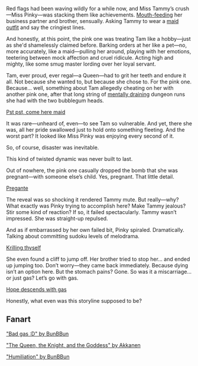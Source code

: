 <!-- title: Abdomen Pain -->

Red flags had been waving wildly for a while now, and Miss Tammy’s crush—Miss Pinky—was stacking them like achievements. [Mouth-feeding](https://www.youtube.com/watch?v=UyN7jwsiiXA&t=12416s) her business partner and brother, sensually. Asking Tammy to wear a [maid outfit](https://www.youtube.com/watch?v=UyN7jwsiiXA&t=9123s&pp=0gcJCTAAlc8ueATH) and say the cringiest lines.

And honestly, at this point, the pink one was treating Tam like a hobby—just as she'd shamelessly claimed before. Barking orders at her like a pet—no, more accurately, like a maid—pulling her around, playing with her emotions, teetering between mock affection and cruel ridicule. Acting high and mighty, like some smug master lording over her loyal servant.

Tam, ever proud, ever regal—a Queen—had to grit her teeth and endure it all. Not because she wanted to, but because she chose to. For the pink one. Because... well, something about Tam allegedly cheating on her with another pink one, after that long string of [mentally draining](https://www.youtube.com/live/UyN7jwsiiXA?si=SGznht8by7Elxkr8&t=10852) dungeon runs she had with the two bubblegum heads.

[Pst pst, come here maid](#embed:https://www.youtube.com/live/UyN7jwsiiXA?si=EEw-mKQ4adxI0Uu9&t=13725)

It was rare—unheard of, even—to see Tam so vulnerable. And yet, there she was, all her pride swallowed just to hold onto something fleeting. And the worst part? It looked like Miss Pinky was enjoying every second of it.

So, of course, disaster was inevitable.

This kind of twisted dynamic was never built to last.

Out of nowhere, the pink one casually dropped the bomb that she was pregnant—with someone else’s child. Yes, pregnant. That little detail.

[Pregante](#embed:https://www.youtube.com/watch?v=UyN7jwsiiXA&t=14395s)

The reveal was so shocking it rendered Tammy mute. But really—why? What exactly was Pinky trying to accomplish here? Make Tammy jealous? Stir some kind of reaction? If so, it failed spectacularly. Tammy wasn’t impressed. She was straight-up repulsed.

And as if embarrassed by her own failed bit, Pinky spiraled. Dramatically. Talking about committing sudoku levels of melodrama.

[Krilling thyself](#embed:https://www.youtube.com/watch?v=UyN7jwsiiXA&t=15217s)

She even found a cliff to jump off. Her brother tried to stop her... and ended up jumping too. Don’t worry—they came back immediately. Because dying isn’t an option here. But the stomach pains? Gone. So was it a miscarriage... or just gas? Let’s go with gas.

[Hope descends with gas](#embed:https://www.youtube.com/watch?v=UyN7jwsiiXA&t=15503s)

Honestly, what even was this storyline supposed to be?

## Fanart

["Bad gas :D" by BunBBun](https://x.com/BunBBun1/status/1920775872061018370)

<!-- bijou -->

["The Queen, the Knight, and the Goddess" by Akkanen](https://x.com/__akkanen/status/1921223443321655710)

<!-- gigi -->

["Humiliation" by BunBBun](https://x.com/BunBBun1/status/1920775496914051426)

<!-- kiara, shiori, gigi -->

